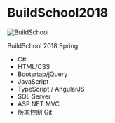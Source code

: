 # BuildSchool2018

![BuildSchool](https://static.wixstatic.com/media/5a71f2_1e714a102af34089a58b0544cc0ca35d~mv2.png/v1/fill/w_68,h_74,al_c,usm_0.66_1.00_0.01/5a71f2_1e714a102af34089a58b0544cc0ca35d~mv2.png "BuildSchool")  
 
BuildSchool 2018 Spring  
* C#   
* HTML/CSS
* Bootsrtap/jQuery   
* JavaScript
* TypeScript / AngularJS
* SQL Server
* ASP.NET MVC
* 版本控制 Git



